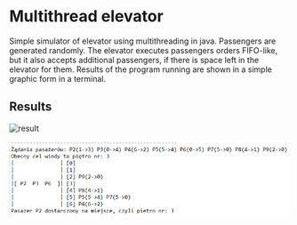 # Multithread elevator
Simple simulator of elevator using multithreading in java. Passengers are generated randomly. The elevator executes passengers orders FIFO-like, but it also accepts additional passengers, if there is space left in the elevator for them. Results of the program running are shown in a simple graphic form in a terminal.

## Results
![result](https://github.com/MalinowyKulebiaczek/multithread_elevator/img/img1.png "result")

![res1](img/img1.png)
